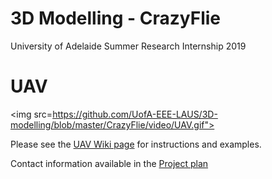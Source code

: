 # 3D Modelling - CrazyFlie
University of Adelaide Summer Research Internship 2019
# UAV
<img src=https://github.com/UofA-EEE-LAUS/3D-modelling/blob/master/CrazyFlie/video/UAV.gif">

Please see the [UAV Wiki page](https://github.com/UofA-EEE-LAUS/3D-modelling/wiki/CrazyFlie) for instructions and examples.

Contact information available in the [Project plan](https://github.com/UofA-EEE-LAUS/3D-modelling/wiki/Project-Plan)
